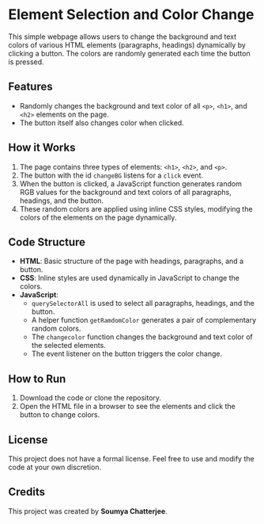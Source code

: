 # Element Selection and Color Change

This simple webpage allows users to change the background and text colors of various HTML elements (paragraphs, headings) dynamically by clicking a button. The colors are randomly generated each time the button is pressed.

## Features
- Randomly changes the background and text color of all `<p>`, `<h1>`, and `<h2>` elements on the page.
- The button itself also changes color when clicked.

## How it Works
1. The page contains three types of elements: `<h1>`, `<h2>`, and `<p>`.
2. The button with the id `changeBG` listens for a `click` event.
3. When the button is clicked, a JavaScript function generates random RGB values for the background and text colors of all paragraphs, headings, and the button.
4. These random colors are applied using inline CSS styles, modifying the colors of the elements on the page dynamically.

## Code Structure
- **HTML**: Basic structure of the page with headings, paragraphs, and a button.
- **CSS**: Inline styles are used dynamically in JavaScript to change the colors.
- **JavaScript**: 
  - `querySelectorAll` is used to select all paragraphs, headings, and the button.
  - A helper function `getRamdomColor` generates a pair of complementary random colors.
  - The `changecolor` function changes the background and text color of the selected elements.
  - The event listener on the button triggers the color change.

## How to Run
1. Download the code or clone the repository.
2. Open the HTML file in a browser to see the elements and click the button to change colors.

## License
This project does not have a formal license. Feel free to use and modify the code at your own discretion.

## Credits
This project was created by **Soumya Chatterjee**.
